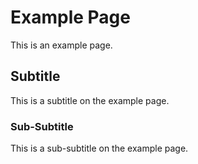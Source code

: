 # Example Page

This is an example page.

## Subtitle

This is a subtitle on the example page.

### Sub-Subtitle

This is a sub-subtitle on the example page.
